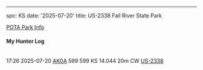 ---
spc: KS
date: '2025-07-20'
title: US-2338 Fall River State Park

[POTA Park Info](https://pota.app/#/park/US-2338)

#### My Hunter Log

<BR>17:26	2025-07-20	[AK0A](https://qrz.com/db/AK0A)	599	599	KS	14.044	20m	CW	[US-2338](https://pota.app/#/park/US-2338)